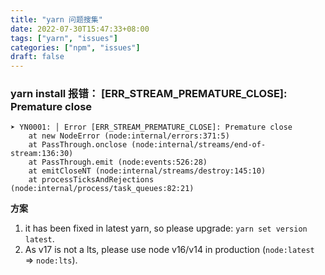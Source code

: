 ```yaml
---
title: "yarn 问题搜集"
date: 2022-07-30T15:47:33+08:00
tags: ["yarn", "issues"]
categories: ["npm", "issues"]
draft: false
---
```






### yarn install 报错：  [ERR_STREAM_PREMATURE_CLOSE]: Premature close

```shell
➤ YN0001: │ Error [ERR_STREAM_PREMATURE_CLOSE]: Premature close
    at new NodeError (node:internal/errors:371:5)
    at PassThrough.onclose (node:internal/streams/end-of-stream:136:30)
    at PassThrough.emit (node:events:526:28)
    at emitCloseNT (node:internal/streams/destroy:145:10)
    at processTicksAndRejections (node:internal/process/task_queues:82:21)
```



**方案**

1. it has been fixed in latest yarn, so please upgrade: `yarn set version latest`.
2. As v17 is not a lts, please use node v16/v14 in production (`node:latest` => `node:lts`).